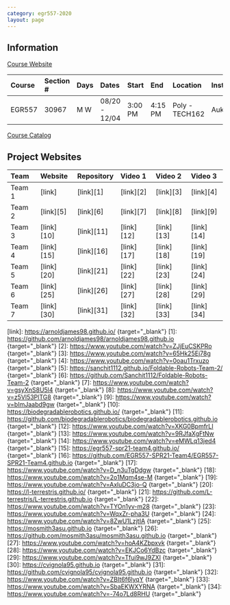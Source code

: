 ```yaml
---
category: egr557-2020
layout: page
---
```


## Information

[Course Website]

| Course | Section \# | Days | Dates         | Start   | End     | Location       | Instructor |
|:-------|:-----------|:-----|:--------------|:--------|:--------|:---------------|:-----------|
| EGR557 | 30967      | M W  | 08/20 - 12/04 | 3:00 PM | 4:15 PM | Poly - TECH162 | Aukes      |

[Course Catalog]

## Project Websites

| Team   | Website    | Repository | Video 1    | Video 2    | Video 3    |
|:-------|:-----------|:-----------|:-----------|:-----------|:-----------|
| Team 1 | [link]     | [link][1]  | [link][2]  | [link][3]  | [link][4]  |
| Team 2 | [link][5]  | [link][6]  | [link][7]  | [link][8]  | [link][9]  |
| Team 3 | [link][10] | [link][11] | [link][12] | [link][13] | [link][14] |
| Team 4 | [link][15] | [link][16] | [link][17] | [link][18] | [link][19] |
| Team 5 | [link][20] | [link][21] | [link][22] | [link][23] | [link][24] |
| Team 6 | [link][25] | [link][26] | [link][27] | [link][28] | [link][29] |
| Team 7 | [link][30] | [link][31] | [link][32] | [link][33] | [link][34] |

  [Course Website]: https://egr557.github.io
  [Course Catalog]: https://webapp4.asu.edu/catalog/course?t=2211&r=30967
  [link]: https://arnoldjames98.github.io/ {target="_blank"}
  [1]: https://github.com/arnoldjames98/arnoldjames98.github.io {target="_blank"}
  [2]: https://www.youtube.com/watch?v=ZJjEuCSKPRo {target="_blank"}
  [3]: https://www.youtube.com/watch?v=65Hk25Ej78g {target="_blank"}
  [4]: https://www.youtube.com/watch?v=0oau1Trxuzo {target="_blank"}
  [5]: https://sanchit1112.github.io/Foldable-Robots-Team-2/ {target="_blank"}
  [6]: https://github.com/Sanchit1112/Foldable-Robots-Team-2 {target="_blank"}
  [7]: https://www.youtube.com/watch?v=gsyXnS8U5l4 {target="_blank"}
  [8]: https://www.youtube.com/watch?v=z5Vl53PlTG8 {target="_blank"}
  [9]: https://www.youtube.com/watch?v=bImJaabd9gw {target="_blank"}
  [10]: https://biodegradablerobotics.github.io/ {target="_blank"}
  [11]: https://github.com/biodegradablerobotics/biodegradablerobotics.github.io {target="_blank"}
  [12]: https://www.youtube.com/watch?v=XKG0BpmfrLI {target="_blank"}
  [13]: https://www.youtube.com/watch?v=9RJfaXgFtNw {target="_blank"}
  [14]: https://www.youtube.com/watch?v=eMWLq13jed4 {target="_blank"}
  [15]: https://egr557-spr21-team4.github.io/ {target="_blank"}
  [16]: https://github.com/EGR557-SPR21-Team4/EGR557-SPR21-Team4.github.io {target="_blank"}
  [17]: https://www.youtube.com/watch?v=D_n3uTgDdgw {target="_blank"}
  [18]: https://www.youtube.com/watch?v=2o1Mqm4se-M {target="_blank"}
  [19]: https://www.youtube.com/watch?v=AxluDC3jo-Q {target="_blank"}
  [20]: https://l-terrestris.github.io/ {target="_blank"}
  [21]: https://github.com/L-terrestris/L-terrestris.github.io {target="_blank"}
  [22]: https://www.youtube.com/watch?v=TYOn1yv-m28 {target="_blank"}
  [23]: https://www.youtube.com/watch?v=WqxZr-pha3U {target="_blank"}
  [24]: https://www.youtube.com/watch?v=8ZwU1LzjtIA {target="_blank"}
  [25]: https://mosmith3asu.github.io {target="_blank"}
  [26]: https://github.com/mosmith3asu/mosmith3asu.github.io {target="_blank"}
  [27]: https://www.youtube.com/watch?v=hoA4KZbpxvk {target="_blank"}
  [28]: https://www.youtube.com/watch?v=EKJCo6YdBzc {target="_blank"}
  [29]: https://www.youtube.com/watch?v=Tfui9wJ9ZXI {target="_blank"}
  [30]: https://cvignola95.github.io {target="_blank"}
  [31]: https://github.com/cvignola95/cvignola95.github.io {target="_blank"}
  [32]: https://www.youtube.com/watch?v=ZBIt6f6lyqY {target="_blank"}
  [33]: https://www.youtube.com/watch?v=SbaEKWXYRNA {target="_blank"}
  [34]: https://www.youtube.com/watch?v=-74o7Ld8RHU {target="_blank"}
